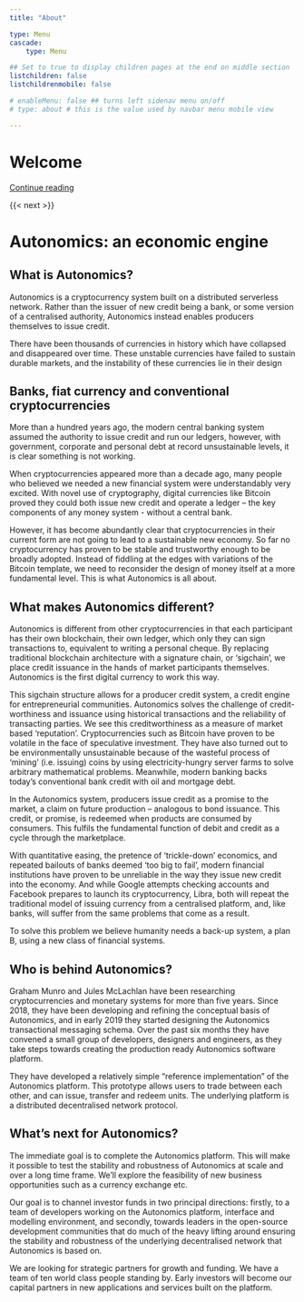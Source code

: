 ```yaml
---
title: "About"

type: Menu
cascade:
    type: Menu

## Set to true to display children pages at the end on middle section
listchildren: false
listchildrenmobile: false

# enableMenu: false ## turns left sidenav menu on/off
# type: about # this is the value used by navbar menu mobile view

---
```


# Welcome

[Continue reading](/main/partners)

{{< next >}}

# Autonomics: an economic engine

## What is Autonomics?

Autonomics is a cryptocurrency system built on a distributed serverless network. Rather than the issuer of new credit being a bank, or some version of a centralised authority, Autonomics instead enables producers themselves to issue credit.

There have been thousands of currencies in history which have collapsed and disappeared over time. These unstable currencies have failed to sustain durable markets, and the instability of these currencies lie in their design

## Banks, fiat currency and conventional cryptocurrencies

More than a hundred years ago, the modern central banking system assumed the authority to issue credit and run our ledgers, however, with government, corporate and personal debt at record unsustainable levels, it is clear something is not working.

When cryptocurrencies appeared more than a decade ago, many people who believed we needed a new financial system were understandably very excited. With novel use of cryptography, digital currencies like Bitcoin proved they could both issue new credit and operate a ledger – the key components of any money system - without a central bank.

However, it has become abundantly clear that cryptocurrencies in their current form are not going to lead to a sustainable new economy. So far no cryptocurrency has proven to be stable and trustworthy enough to be broadly adopted. Instead of fiddling at the edges with variations of the Bitcoin template, we need to reconsider the design of money itself at a more fundamental level. This is what Autonomics is all about.

## What makes Autonomics different?

Autonomics is different from other cryptocurrencies in that each participant has their own blockchain, their own ledger, which only they can sign transactions to, equivalent to writing a personal cheque. By replacing traditional blockchain architecture with a signature chain, or ‘sigchain’, we place credit issuance in the hands of market participants themselves. Autonomics is the first digital currency to work this way.

This sigchain structure allows for a producer credit system, a credit engine for entrepreneurial communities. Autonomics solves the challenge of credit-worthiness and issuance using historical transactions and the reliability of transacting parties. We see this creditworthiness as a measure of market based ‘reputation’.
Cryptocurrencies such as Bitcoin have proven to be volatile in the face of speculative investment. They have also turned out to be environmentally unsustainable because of the wasteful process of ‘mining’ (i.e. issuing) coins by using electricity-hungry server farms to solve arbitrary mathematical problems. Meanwhile, modern banking backs today’s conventional bank credit with oil and mortgage debt.

In the Autonomics system, producers issue credit as a promise to the market, a claim on future production – analogous to bond issuance. This credit, or promise, is redeemed when products are consumed by consumers. This fulfils the fundamental function of debit and credit as a cycle through the marketplace.

With quantitative easing, the pretence of ‘trickle-down’ economics, and repeated bailouts of banks deemed ‘too big to fail’, modern financial institutions have proven to be unreliable in the way they issue new credit into the economy. And while Google attempts checking accounts and Facebook prepares to launch its cryptocurrency, Libra, both will repeat the traditional model of issuing currency from a centralised platform, and, like banks, will suffer from the same problems that come as a result.

To solve this problem we believe humanity needs a back-up system, a plan B, using a new class of financial systems.

## Who is behind Autonomics?

Graham Munro and Jules McLachlan have been researching cryptocurrencies and monetary systems for more than five years. Since 2018, they have been developing and refining the conceptual basis of Autonomics, and in early 2019 they started designing the Autonomics transactional messaging schema. Over the past six months they have convened a small group of developers, designers and engineers, as they take steps towards creating the production ready Autonomics software platform.

They have developed a relatively simple “reference implementation” of the Autonomics platform. This prototype allows users to trade between each other, and can issue, transfer and redeem units. The underlying platform is a distributed decentralised network protocol. 

## What’s next for Autonomics?

The immediate goal is to complete the Autonomics platform. This will make it possible to test the stability and robustness of Autonomics at scale and over a long time frame. We’ll explore the feasibility of new business opportunities such as a currency exchange etc.

Our goal is to channel investor funds in two principal directions: firstly, to a team of developers working on the Autonomics platform, interface and modelling environment, and secondly, towards leaders in the open-source development communities that do much of the heavy lifting around ensuring the stability and robustness of the underlying decentralised network that Autonomics is based on. 

We are looking for strategic partners for growth and funding. We have a team of ten world class people standing by. Early investors will become our capital partners in new applications and services built on the platform.
